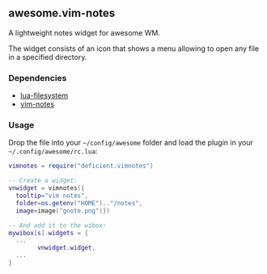 ## awesome.vim-notes

A lightweight notes widget for awesome WM.

The widget consists of an icon that shows a menu allowing to open any file in
a specified directory.


### Dependencies

* [lua-filesystem](http://keplerproject.github.com/luafilesystem/)
* [vim-notes](http://peterodding.com/code/vim/notes/)


### Usage

Drop the file into your `~/config/awesome` folder and load the plugin in
your `~/.config/awesome/rc.lua`:

```lua
vimnotes = require("deficient.vimnotes")

-- Create a widget:
vnwidget = vimnotes({
  tooltip="vim notes",
  folder=os.getenv("HOME").."/notes",
  image=image("gnote.png")})

-- And add it to the wibox:
mywibox[s].widgets = {
  ...
        vnwidget.widget,
  ...
}
```
